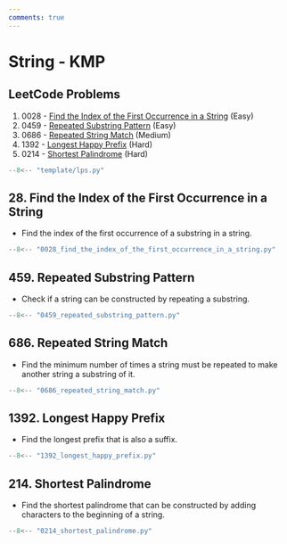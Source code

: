```yaml
---
comments: true
---
```


# String - KMP

## LeetCode Problems

1. 0028 - [Find the Index of the First Occurrence in a String](https://leetcode.com/problems/find-the-index-of-the-first-occurrence-in-a-string/) (Easy)
2. 0459 - [Repeated Substring Pattern](https://leetcode.com/problems/repeated-substring-pattern/) (Easy)
3. 0686 - [Repeated String Match](https://leetcode.com/problems/repeated-string-match/) (Medium)
4. 1392 - [Longest Happy Prefix](https://leetcode.com/problems/longest-happy-prefix/) (Hard)
5. 0214 - [Shortest Palindrome](https://leetcode.com/problems/shortest-palindrome/) (Hard)

```python title="template/lps.py"
--8<-- "template/lps.py"
```

## 28. Find the Index of the First Occurrence in a String

-   Find the index of the first occurrence of a substring in a string.

```python
--8<-- "0028_find_the_index_of_the_first_occurrence_in_a_string.py"
```

## 459. Repeated Substring Pattern

-   Check if a string can be constructed by repeating a substring.

```python
--8<-- "0459_repeated_substring_pattern.py"
```

## 686. Repeated String Match

-   Find the minimum number of times a string must be repeated to make another string a substring of it.

```python
--8<-- "0686_repeated_string_match.py"
```

## 1392. Longest Happy Prefix

-   Find the longest prefix that is also a suffix.

```python
--8<-- "1392_longest_happy_prefix.py"
```

## 214. Shortest Palindrome

-   Find the shortest palindrome that can be constructed by adding characters to the beginning of a string.

```python
--8<-- "0214_shortest_palindrome.py"
```

